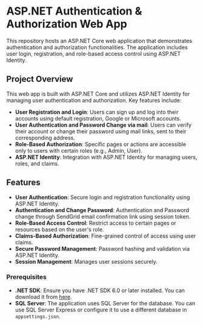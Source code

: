 # ASP.NET Authentication & Authorization Web App

This repository hosts an ASP.NET Core web application that demonstrates authentication and authorization functionalities. The application includes user login, registration, and role-based access control using ASP.NET Identity.

## Project Overview

This web app is built with ASP.NET Core and utilizes ASP.NET Identity for managing user authentication and authorization. Key features include:

- **User Registration and Login**: Users can sign up and log into their accounts using default registration, Google or Microsoft accounts.
- **User Authentication and Password Change via mail**: Users can verify their account or change their password using mail links, sent to their corresponding address.
- **Role-Based Authorization**: Specific pages or actions are accessible only to users with certain roles (e.g., Admin, User).
- **ASP.NET Identity**: Integration with ASP.NET Identity for managing users, roles, and claims.

## Features

- **User Authentication**: Secure login and registration functionality using ASP.NET Identity.
- **Authentication and Change Password**: Authentication and Password change through SendGrid email confirmation link using session token.
- **Role-Based Access Control**: Restrict access to certain pages or resources based on the user's role.
- **Claims-Based Authorization**: Fine-grained control of access using user claims.
- **Secure Password Management**: Password hashing and validation via ASP.NET Identity.
- **Session Management**: Manages user sessions securely.

### Prerequisites

- **.NET SDK**: Ensure you have .NET SDK 6.0 or later installed. You can download it from [here](https://dotnet.microsoft.com/download).
- **SQL Server**: The application uses SQL Server for the database. You can use SQL Server Express or configure it to use a different database in `appsettings.json`.
